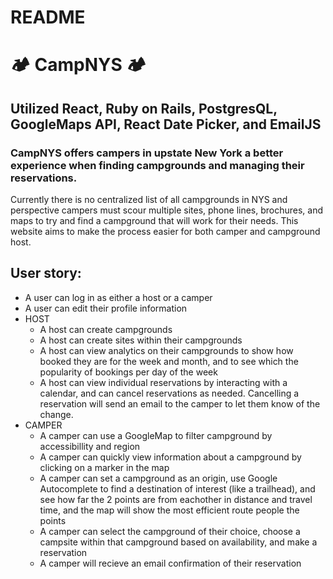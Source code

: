 # README

# 🏕️ CampNYS 🏕️


## **Utilized React, Ruby on Rails, PostgresQL, GoogleMaps API, React Date Picker, and EmailJS** 
### CampNYS offers campers in upstate New York a better experience when finding campgrounds and managing their reservations. 

Currently there is no centralized list of all campgrounds in NYS and perspective campers must scour multiple sites, phone lines, brochures, and maps to try and find a campground that will work for their needs. This website aims to make the process easier for both camper and campground host.

## User story:
* A user can log in as either a host or a camper
* A user can edit their profile information
* HOST
  * A host can create campgrounds
  * A host can create sites within their campgrounds
  * A host can view analytics on their campgrounds to show how booked they are for the week and month, and to see which the popularity of bookings per day of the week
  * A host can view individual reservations by interacting with a calendar, and can cancel reservations as needed. Cancelling a reservation will send an email to the camper to let them know of the change.
* CAMPER
  * A camper can use a GoogleMap to filter campground by accessibillity and region
  * A camper can quickly view information about a campground by clicking on a marker in the map
  * A camper can set a campground as an origin, use Google Autocomplete to find a destination of interest (like a trailhead), and see how far the 2 points are from eachother in distance and travel time, and the map will show the most efficient route people the points
  * A camper can select the campground of their choice, choose a campsite within that campground based on availability, and make a reservation
  * A camper will recieve an email confirmation of their reservation

